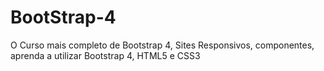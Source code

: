 # BootStrap-4
O Curso mais completo de Bootstrap 4, Sites Responsivos, componentes, aprenda a utilizar Bootstrap 4, HTML5 e CSS3
